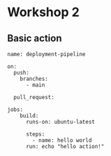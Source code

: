 # Workshop 2

## Basic action
```
name: deployment-pipeline

on:
  push:
    branches:
      - main

  pull_request:

jobs:
    build:
      runs-on: ubuntu-latest

      steps:
        - name: hello world
	  run: echo "hello action!"
```
